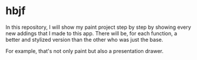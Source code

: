 # hbjf

In this repository, I will show my paint project step by step by showing every new addings that I made to this app. There will be, for each function, a better and stylized version than the other who was just  the base.

For example, that's not only paint but also a presentation drawer.
